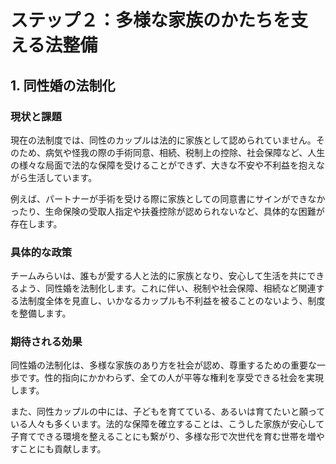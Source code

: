 # ステップ２：多様な家族のかたちを支える法整備

## 1. 同性婚の法制化

### 現状と課題

現在の法制度では、同性のカップルは法的に家族として認められていません。そのため、病気や怪我の際の手術同意、相続、税制上の控除、社会保障など、人生の様々な局面で法的な保障を受けることができず、大きな不安や不利益を抱えながら生活しています。

例えば、パートナーが手術を受ける際に家族としての同意書にサインができなかったり、生命保険の受取人指定や扶養控除が認められないなど、具体的な困難が存在します。

### 具体的な政策

チームみらいは、誰もが愛する人と法的に家族となり、安心して生活を共にできるよう、同性婚を法制化します。これに伴い、税制や社会保障、相続など関連する法制度全体を見直し、いかなるカップルも不利益を被ることのないよう、制度を整備します。

### 期待される効果

同性婚の法制化は、多様な家族のあり方を社会が認め、尊重するための重要な一歩です。性的指向にかかわらず、全ての人が平等な権利を享受できる社会を実現します。

また、同性カップルの中には、子どもを育てている、あるいは育てたいと願っている人々も多くいます。法的な保障を確立することは、こうした家族が安心して子育てできる環境を整えることにも繋がり、多様な形で次世代を育む世帯を増やすことにも貢献します。
